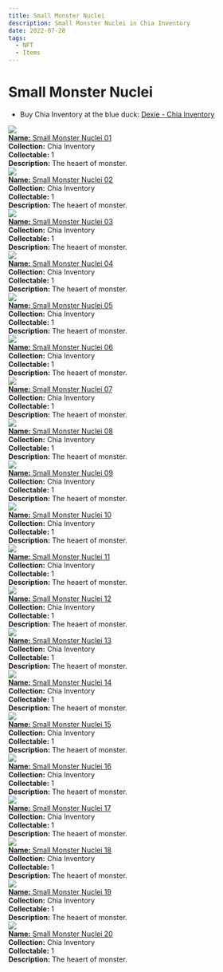 ```yaml
---
title: Small Monster Nuclei
description: Small Monster Nuclei in Chia Inventory
date: 2022-07-28
tags:
  - NFT
  - Items
---
```


# Small Monster Nuclei

- Buy Chia Inventory at the blue duck: [Dexie - Chia Inventory](https://dexie.space/offers/col16fpva26fhdjp2echs3cr7c30gzl7qe67hu9grtsjcqldz354asjsyzp6wx/xch)

<div class="item_thumbnail_detail">
<img src="https://wgyl3e3wfirnyuy6qti7amonvhkoymw5lzuq4bstly23rvtm.arweave.net/sbC9k3YqItxT-HoTR8DHNqdTsMt-1eaQ4G_U141uNZs"><br/>
<div><a href="https://www.spacescan.io/xch/coin/0x5b5f789d368c145ebb47905bc0ad6e458c20875eccabb8ede5e624f2a1767c37"><strong>Name:</strong> Small Monster Nuclei 01</a></div>
<div><strong>Collection:</strong> Chia Inventory</div>
<div><strong>Collectable:</strong> 1</div>
<div><strong>Description:</strong> The heaert of monster.</div>
</div>
<div class="item_thumbnail_detail">
<img src="https://vkcpfsrv2rlcavfpeksskhjmr4ebttlym3bhicmca7ad5vuuuy.arweave.net/qoTy-yjXUViBUryKlJR0sjwgZzXhmwnQJggfAPtaUpo"><br/>
<div><a href="https://www.spacescan.io/xch/coin/0x688ad468176bdd2f7794fbf84e7af194cce815d1ca59cb0dba27e78e98a753d7"><strong>Name:</strong> Small Monster Nuclei 02</a></div>
<div><strong>Collection:</strong> Chia Inventory</div>
<div><strong>Collectable:</strong> 1</div>
<div><strong>Description:</strong> The heaert of monster.</div>
</div>
<div class="item_thumbnail_detail">
<img src="https://f54rmzluxu4shfd7srsqlszxnqjlckymyu4cxhnzic3emeneym.arweave.net/L3kWZXS9OSOUf5RlBcs3bBKxKwzFOCuduUC2-RhGkww"><br/>
<div><a href="https://www.spacescan.io/xch/coin/0x01d497e43d8eecfd40955470dc8a5cfab87542fe0c255a61afe38ae93ad31666"><strong>Name:</strong> Small Monster Nuclei 03</a></div>
<div><strong>Collection:</strong> Chia Inventory</div>
<div><strong>Collectable:</strong> 1</div>
<div><strong>Description:</strong> The heaert of monster.</div>
</div>
<div class="item_thumbnail_detail">
<img src="https://ombwpbqvnkqxnkxo52eukt2lagw5res5kla5pejjqnimlpeqi4.arweave.net/cwNn_hhVqoXaq7u6JRU9LAa3Ykl1SwdeRKYNQxbyQR8"><br/>
<div><a href="https://www.spacescan.io/xch/coin/0x4649ad8b2659565ac49a9eeaa78ccf8f76e1740c209e70e4138ccfe773dfc35e"><strong>Name:</strong> Small Monster Nuclei 04</a></div>
<div><strong>Collection:</strong> Chia Inventory</div>
<div><strong>Collectable:</strong> 1</div>
<div><strong>Description:</strong> The heaert of monster.</div>
</div>
<div class="item_thumbnail_detail">
<img src="https://2poutlkq3g6sgizdbevuuqm6laucjn63sludl4s6cqcikxrnapeq.arweave.net/091JrVDZvSMjIwkrSkGeWCgkt9uS6DXyXhQEhV4tA8k"><br/>
<div><a href="https://www.spacescan.io/xch/coin/0xc570981b82468246337f2e195f3f8298bd3869315716d2fc9e56e8237811e6d0"><strong>Name:</strong> Small Monster Nuclei 05</a></div>
<div><strong>Collection:</strong> Chia Inventory</div>
<div><strong>Collectable:</strong> 1</div>
<div><strong>Description:</strong> The heaert of monster.</div>
</div>
<div class="item_thumbnail_detail">
<img src="https://xgo7olbz3mwwh4nn52fvm4mozgadfjthgbog3dai6rhcrf43qy.arweave.net/uZ33LDnbLWPxre6LVnGOyYAypmcwXG2MC-PROKJebhg"><br/>
<div><a href="https://www.spacescan.io/xch/coin/0x3293552aa0622b71246da25a0220fa439b11f1693be60ddb6eba2d878b08b9bd"><strong>Name:</strong> Small Monster Nuclei 06</a></div>
<div><strong>Collection:</strong> Chia Inventory</div>
<div><strong>Collectable:</strong> 1</div>
<div><strong>Description:</strong> The heaert of monster.</div>
</div>
<div class="item_thumbnail_detail">
<img src="https://fd6fn2eoibxl6xabhjf2oyiueji2qit5bkqdkwn7ejga.arweave.net/KPxW6I5Abr9cATp__Lp2EU_I-lGoI_n_0KoDVZvyJMY"><br/>
<div><a href="https://www.spacescan.io/xch/coin/0x20a673300a4ea78ff06d8e7460bca7a7668dcfec96b3a25c8c7bef69219a5043"><strong>Name:</strong> Small Monster Nuclei 07</a></div>
<div><strong>Collection:</strong> Chia Inventory</div>
<div><strong>Collectable:</strong> 1</div>
<div><strong>Description:</strong> The heaert of monster.</div>
</div>
<div class="item_thumbnail_detail">
<img src="https://2hhnou662mbxjnmbgga6aiy5jwri5rmozzpfbsss35lyegvj.arweave.net/0c7XU97TA3S1gTGB4CMdTaKOxY_7OXlDKUt9_Xghqpo"><br/>
<div><a href="https://www.spacescan.io/xch/coin/0x213ece769e81591182571a1a80eb66f7d157282727f1dfbc1188f9b88026a2d0"><strong>Name:</strong> Small Monster Nuclei 08</a></div>
<div><strong>Collection:</strong> Chia Inventory</div>
<div><strong>Collectable:</strong> 1</div>
<div><strong>Description:</strong> The heaert of monster.</div>
</div>
<div class="item_thumbnail_detail">
<img src="https://jzqqaskyxlbq3vvl3bmx4wpeqtnxxtu5bveo6qqbsigv6xu7.arweave.net/TmEASV-i6ww3Wq9hZflnkhNt7zp0NSO9CAZINX1_6f4"><br/>
<div><a href="https://www.spacescan.io/xch/coin/0x98cf97c001c563b6a016aa1a542ca95abb23efcd75c496206f49bb67ea354e03"><strong>Name:</strong> Small Monster Nuclei 09</a></div>
<div><strong>Collection:</strong> Chia Inventory</div>
<div><strong>Collectable:</strong> 1</div>
<div><strong>Description:</strong> The heaert of monster.</div>
</div>
<div class="item_thumbnail_detail">
<img src="https://pd6ekenv5gofa4f5phjb3ggsj6datg4d6zigoku6c5majdsvs5rq.arweave.net/ePxFEbXpnFBwvXnSHZjST4YJm4P2UGcqnhdYBI5Vl2M"><br/>
<div><a href="https://www.spacescan.io/xch/coin/0x8b2cdb950cacb2591822399d63e3c750de1dad3e60a6afc555a4a54c1aa0a8eb"><strong>Name:</strong> Small Monster Nuclei 10</a></div>
<div><strong>Collection:</strong> Chia Inventory</div>
<div><strong>Collectable:</strong> 1</div>
<div><strong>Description:</strong> The heaert of monster.</div>
</div>
<div class="item_thumbnail_detail">
<img src="https://4u7fxitjpjkrag6kigdza7f2skl6k3c3cvhnua2yti6fok2z.arweave.net/5T5boml6VR-Aby-kGHkHy6kpflbFsVTtoDWJo8VytZw"><br/>
<div><a href="https://www.spacescan.io/xch/coin/0xb4974cae56ce92d680560c4b4898d53615705ef9581e63220a6ab0839e2a2f53"><strong>Name:</strong> Small Monster Nuclei 11</a></div>
<div><strong>Collection:</strong> Chia Inventory</div>
<div><strong>Collectable:</strong> 1</div>
<div><strong>Description:</strong> The heaert of monster.</div>
</div>
<div class="item_thumbnail_detail">
<img src="https://x2sbq6lkw7z4c24hfklghj6l2gyxcmsmssvdqgagcjckvtevkwda.arweave.net/vqQYeWq388FrhyqWY6fL0bFxMkyUqjgYBhJEqsyVVYY"><br/>
<div><a href="https://www.spacescan.io/xch/coin/0x0675fd356aedb43743597f1a9d9195657e4abdaff2cd5065825b31c19815685a"><strong>Name:</strong> Small Monster Nuclei 12</a></div>
<div><strong>Collection:</strong> Chia Inventory</div>
<div><strong>Collectable:</strong> 1</div>
<div><strong>Description:</strong> The heaert of monster.</div>
</div>
<div class="item_thumbnail_detail">
<img src="https://3e3e7c4rcg6z26ia6wjosjewkgc73uhsn5arwquolxwuj2gi.arweave.net/2TZPi5ER-vZ15AP-WS6SSWUYX90PJvQRtCjl3_tROjI"><br/>
<div><a href="https://www.spacescan.io/xch/coin/0xc0a6ea3dc9779cb1d2744978b42060b96f7d4dfa973842f782401733b102647f"><strong>Name:</strong> Small Monster Nuclei 13</a></div>
<div><strong>Collection:</strong> Chia Inventory</div>
<div><strong>Collectable:</strong> 1</div>
<div><strong>Description:</strong> The heaert of monster.</div>
</div>
<div class="item_thumbnail_detail">
<img src="https://s6kqravgjqjxxom7wwhzguutlh2xtafd7hapynguibgaaxwoxq.arweave.net/l5UIgqZME3u5n7WPk1KTWfV5gKP5wPw01EBMAF-7OvA"><br/>
<div><a href="https://www.spacescan.io/xch/coin/0x348f31a52a6ed1edb969eebf9726e80de50cbbd65d9931a2b17a00880c6e3128"><strong>Name:</strong> Small Monster Nuclei 14</a></div>
<div><strong>Collection:</strong> Chia Inventory</div>
<div><strong>Collectable:</strong> 1</div>
<div><strong>Description:</strong> The heaert of monster.</div>
</div>
<div class="item_thumbnail_detail">
<img src="https://jtnlujm66podmlaka4nsfob45wvwu7nciqijtvkhm6puqrbe.arweave.net/TNq6J_Z7z3DYsCgcbIr_g87atqfaJEEJnVR2efSEQk4"><br/>
<div><a href="https://www.spacescan.io/xch/coin/0x4833ec07ef77250c27cefcd8da8ca97c0638e7fb3af20bc87663233ecbc11f0c"><strong>Name:</strong> Small Monster Nuclei 15</a></div>
<div><strong>Collection:</strong> Chia Inventory</div>
<div><strong>Collectable:</strong> 1</div>
<div><strong>Description:</strong> The heaert of monster.</div>
</div>
<div class="item_thumbnail_detail">
<img src="https://62a5ugwdysoumublefbxhmxr3lripz2sghj4ltidl2emwmbo6jkq.arweave.net/9oHaGsPEnUZQKyFDc7Lx2uKH51Ix08XNA16IyzAu8lU"><br/>
<div><a href="https://www.spacescan.io/xch/coin/0x896de9ae8fc3050da6032584a68a011fbe455fed7f17fdec0b79d83a72de9f80"><strong>Name:</strong> Small Monster Nuclei 16</a></div>
<div><strong>Collection:</strong> Chia Inventory</div>
<div><strong>Collectable:</strong> 1</div>
<div><strong>Description:</strong> The heaert of monster.</div>
</div>
<div class="item_thumbnail_detail">
<img src="https://ud3babzzbstvywa64glet3uwpjq5wyrg3tp4plus7zp6zgix.arweave.net/oPYQBzkMp1xYHuGWSe6WemHb_Yibc38eukv5f7Jk_Xc"><br/>
<div><a href="https://www.spacescan.io/xch/coin/0xcc3722276dee6fc0211070d102bcdfa4bb1ccd573f11d3969ef4a57287eacfc6"><strong>Name:</strong> Small Monster Nuclei 17</a></div>
<div><strong>Collection:</strong> Chia Inventory</div>
<div><strong>Collectable:</strong> 1</div>
<div><strong>Description:</strong> The heaert of monster.</div>
</div>
<div class="item_thumbnail_detail">
<img src="https://jfikxh6jehi7426fbrqy62dqdm3ancrawkmkoq5if3jf3f4cfq.arweave.net/SVC_rn8kh0f5rxQxhj2hwGzYGiiCymKdDqC7SXZeCLM"><br/>
<div><a href="https://www.spacescan.io/xch/coin/0xeaa4a11081a14c35e2dd202c86fcea87837f97af5f055c7dad0f6e2168a6ed01"><strong>Name:</strong> Small Monster Nuclei 18</a></div>
<div><strong>Collection:</strong> Chia Inventory</div>
<div><strong>Collectable:</strong> 1</div>
<div><strong>Description:</strong> The heaert of monster.</div>
</div>
<div class="item_thumbnail_detail">
<img src="https://lakofg2m5guiuvrdumjboplybxzb3nt4d4iqayhsm2fg5nwv.arweave.net/WBTi-m0zpqI_pWI6MSFz14DfIdtnwfEQBg8maKbrbVc"><br/>
<div><a href="https://www.spacescan.io/xch/coin/0x2ec56e660925d0c176f1fa15d9cb7eaa2e80c0ce04fe23fee3d0fac738f1c208"><strong>Name:</strong> Small Monster Nuclei 19</a></div>
<div><strong>Collection:</strong> Chia Inventory</div>
<div><strong>Collectable:</strong> 1</div>
<div><strong>Description:</strong> The heaert of monster.</div>
</div>
<div class="item_thumbnail_detail">
<img src="https://sia64ntyo5sawy5kbzocqo7dmwsa2ia3ae3waqtmxisbumuwb4.arweave.net/kgHuNnh3ZAtjqg5cKDvjZa-QNIBsBN2BCbLokGjKWDw"><br/>
<div><a href="https://www.spacescan.io/xch/coin/0x5cf5a4440798e38e3ac771e5a0f3747a4f3a88771e5c95f6ca513267efad013f"><strong>Name:</strong> Small Monster Nuclei 20</a></div>
<div><strong>Collection:</strong> Chia Inventory</div>
<div><strong>Collectable:</strong> 1</div>
<div><strong>Description:</strong> The heaert of monster.</div>
</div>

